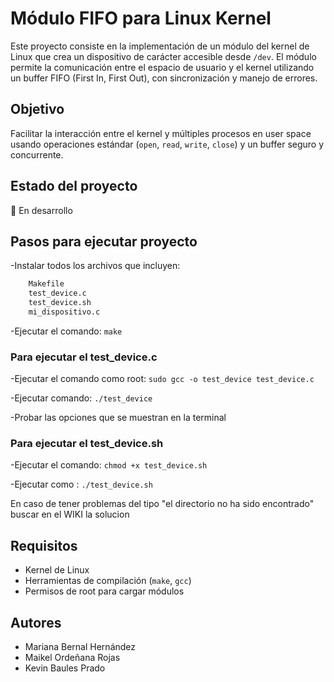 # Módulo FIFO para Linux Kernel
Este proyecto consiste en la implementación de un módulo del kernel de Linux que crea un dispositivo de carácter accesible desde `/dev`. El módulo permite la comunicación entre el espacio de usuario y el kernel utilizando un buffer FIFO (First In, First Out), con sincronización y manejo de errores.

## Objetivo
Facilitar la interacción entre el kernel y múltiples procesos en user space usando operaciones estándar (`open`, `read`, `write`, `close`) y un buffer seguro y concurrente.

## Estado del proyecto
🔧 En desarrollo

## Pasos para ejecutar proyecto
-Instalar todos los archivos que incluyen:
```sh
    Makefile
    test_device.c
    test_device.sh
    mi_dispositivo.c
```
-Ejecutar el comando: `make`

### Para ejecutar el test_device.c
-Ejecutar el comando como root: `sudo gcc -o test_device test_device.c`

-Ejecutar comando: `./test_device`

-Probar las opciones que se muestran en la terminal

### Para ejecutar el test_device.sh
-Ejecutar el comando: `chmod +x test_device.sh`

-Ejecutar como : `./test_device.sh` 

En caso de tener problemas del tipo "el directorio no ha sido encontrado" buscar en el WIKI la solucion



## Requisitos
- Kernel de Linux
- Herramientas de compilación (`make`, `gcc`)
- Permisos de root para cargar módulos

## Autores
- Mariana Bernal Hernández
- Maikel Ordeñana Rojas
- Kevin Baules Prado

